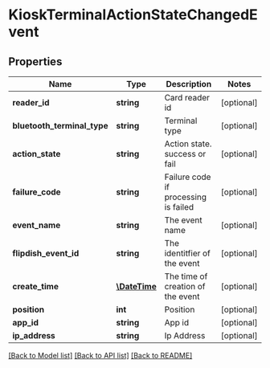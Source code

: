 # KioskTerminalActionStateChangedEvent

## Properties
Name | Type | Description | Notes
------------ | ------------- | ------------- | -------------
**reader_id** | **string** | Card reader id | [optional] 
**bluetooth_terminal_type** | **string** | Terminal type | [optional] 
**action_state** | **string** | Action state. success or fail | [optional] 
**failure_code** | **string** | Failure code if processing is failed | [optional] 
**event_name** | **string** | The event name | [optional] 
**flipdish_event_id** | **string** | The identitfier of the event | [optional] 
**create_time** | [**\DateTime**](\DateTime.md) | The time of creation of the event | [optional] 
**position** | **int** | Position | [optional] 
**app_id** | **string** | App id | [optional] 
**ip_address** | **string** | Ip Address | [optional] 

[[Back to Model list]](../README.md#documentation-for-models) [[Back to API list]](../README.md#documentation-for-api-endpoints) [[Back to README]](../README.md)



